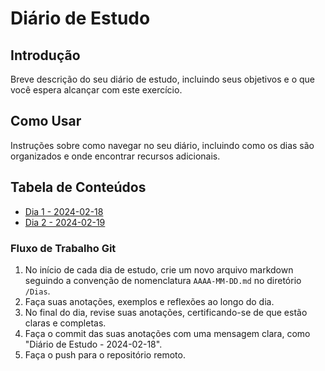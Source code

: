 # Diário de Estudo

## Introdução
Breve descrição do seu diário de estudo, incluindo seus objetivos e o que você espera alcançar com este exercício.

## Como Usar
Instruções sobre como navegar no seu diário, incluindo como os dias são organizados e onde encontrar recursos adicionais.

## Tabela de Conteúdos
- [Dia 1 - 2024-02-18](/Dias/2024-02-18.md)
- [Dia 2 - 2024-02-19](/Dias/2024-02-19.md)




###

### Fluxo de Trabalho Git

1. No início de cada dia de estudo, crie um novo arquivo markdown seguindo a convenção de nomenclatura `AAAA-MM-DD.md` no diretório `/Dias`.
2. Faça suas anotações, exemplos e reflexões ao longo do dia.
3. No final do dia, revise suas anotações, certificando-se de que estão claras e completas.
4. Faça o commit das suas anotações com uma mensagem clara, como "Diário de Estudo - 2024-02-18".
5. Faça o push para o repositório remoto.

